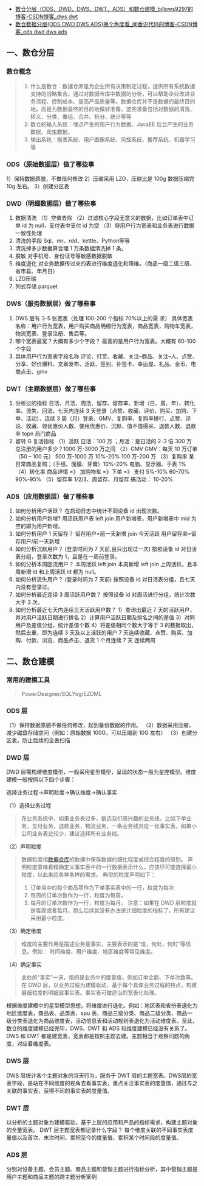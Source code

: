 - [数仓分层（ODS、DWD、DWS、DWT、ADS）和数仓建模_billows9297的博客-CSDN博客_dws dwt](https://blog.csdn.net/wjt199866/article/details/115184169)
- [数仓数据分层(ODS DWD DWS ADS)换个角度看_闻香识代码的博客-CSDN博客_ods dwd dws ads](https://blog.csdn.net/xiaohu21/article/details/109149589)

## 一、数仓分层

### 数仓概念

> 1. 什么是数仓：数据仓库是为企业所有决策制定过程，提供所有系统数据支持的战略集合。通过对数据仓库中数据的分析，可以帮助企业改进业务流程、控制成本、提高产品质量等。数据仓库并不是数据的最终目的地，而是为数据最终的目的地做好准备。这些准备包括对数据的清洗、转义、分类、重组、合并、拆分、统计等等
> 2. 数仓的输入系统：埋点产生的用户行为数据、JavaEE 后台产生的业务数据、爬虫数据。
> 3. 输出系统：报表系统、用户画像系统、风控系统、推荐系统、机器学习等

### ODS（原始数据层）做了哪些事

1）保持数据原貌，不做任何修改
2）压缩采用 LZO，压缩比是 100g 数据压缩完 10g 左右。
3）创建分区表

### DWD（明细数据层）做了哪些事

1. 数据清洗
   （1）空值去除
   （2）过滤核心字段无意义的数据，比如订单表中订单 id 为 null，支付表中支付 id 为空
   （3）将用户行为宽表和业务表进行数据一致性处理
2. 清洗的手段
   Sql、mr、rdd、kettle、Python等等
3. 清洗掉多少数据算合理
   1 万条数据清洗掉 1 条。
4. 脱敏
   对手机号、身份证号等敏感数据脱敏
5. 维度退化
   对业务数据传过来的表进行维度退化和降维。（商品一级二级三级、省市县、年月日）
6. LZO压缩
7. 列式存储 parquet

### DWS（服务数据层）做了哪些事

1. DWS 层有 3-5 张宽表（处理 100-200 个指标 70%以上的需
   求）
   具体宽表名称：用户行为宽表，用户购买商品明细行为宽表，商品宽表，购物车宽表，物流宽表、登录注册、售后等。
2. 哪个宽表最宽？大概有多少个字段？
   最宽的是用户行为宽表。大概有 60-100 个字段
3. 具体用户行为宽表字段名称
   评论、打赏、收藏、关注–商品、关注–人、点赞、分享、好价爆料、文章发布、活跃、签到、补签卡、幸运屋、礼品、金币、电商点击、gmv

### DWT（主题数据层）做了哪些事

1. 分析过的指标
   日活、月活、周活、留存、留存率、新增（日、周、年）、转化率、流失、回流、七天内连续 3 天登录（点赞、收藏、评价、购买、加购、下单、活动）、连续 3 周（月）登录、GMV、复购率、复购率排行、点赞、评论、收藏、领优惠价人数、使用优惠价、沉默、值不值得买、退款人数、退款率 topn 热门商品
2. 留转 G 复活指标
   （1）活跃
   日活：100 万 ；月活：是日活的 2-3 倍 300 万
   总注册的用户多少？1000 万-3000 万之间
   （2）GMV
   GMV：每天 10 万订单 （50 – 100 元） 500 万-1000 万
   10%-20% 100 万-200 万
   （3）复购率
   某日常商品复购；（手纸、面膜、牙膏）10%-20%
   电脑、显示器、手表 1%
   （4）转化率
   商品详情 =》 加购物车 =》下单 =》 支付
   5%-10% 60-70% 90%-95%
   （5）留存率
   1/2/3、周留存、月留存
   搞活动： 10-20%

### ADS（应用数据层）做了哪些事

1. 如何分析用户活跃？
   在启动日志中统计不同设备 id 出现次数。
2. 如何分析用户新增?
   用活跃用户表 left join 用户新增表，用户新增表中 mid 为空的即为用户新增。
3. 如何分析用户 1 天留存？
   留存用户=前一天新增 join 今天活跃
   用户留存率=留存用户/前一天新增
4. 如何分析沉默用户？
   (登录时间为 7 天前,且只出现过一次)
   按照设备 id 对日活表分组，登录次数为 1，且是在一周前登录。
5. 如何分析本周回流用户？
   本周活跃 left join 本周新增 left join 上周活跃，且本周新增 id 和上周活跃 id 都为 null。
6. 如何分析流失用户？
   (登录时间为 7 天前)
   按照设备 id 对日活表分组，且七天内没有登录过。
7. 如何分析最近连续 3 周活跃用户数？
   按照设备 id 对周活进行分组，统计次数大于 3 次。
8. 如何分析最近七天内连续三天活跃用户数？
   1）查询出最近 7 天的活跃用户，并对用户活跃日期进行排名
   2）计算用户活跃日期及排名之间的差值
   3）对同用户及差值分组，统计差值个数
   4）将差值相同个数大于等于 3 的数据取出，然后去重，即为连续 3 天及以上活跃的用户
   7 天连续收藏、点赞、购买、加购、付款、浏览、商品点击、退货
   1 个月连续 7 天
   连续两周

## 二、数仓建模

### 常用的建模工具

> PowerDesigner/SQLYog/EZDML

### ODS 层

（1）保持数据原貌不做任何修改，起到备份数据的作用。
（2）数据采用压缩，减少磁盘存储空间（例如：原始数据 100G，可以压缩到 10G 左右）
（3）创建分区表，防止后续的全表扫描

### DWD 层

DWD 层需构建维度模型，一般采用星型模型，呈现的状态一般为星座模型。维度建模一般按照以下四个步骤：

选择业务过程→声明粒度→确认维度→确认事实

（1）选择业务过程

> 在业务系统中，如果业务表过多，挑选我们感兴趣的业务线，比如下单业务，支付业务，退款业务，物流业务，一条业务线对应一张事实表。如果小公司业务表比较少，建议选择所有业务线。

（2）声明粒度

> 数据粒度指[数据仓库](https://so.csdn.net/so/search?q=数据仓库&spm=1001.2101.3001.7020)的数据中保存数据的细化程度或综合程度的级别。
> 声明粒度意味着精确定义事实表中的一行数据表示什么，应该尽可能选择最小粒度，以此来应各种各样的需求。
> 典型的粒度声明如下：
>
> 1. 订单当中的每个商品项作为下单事实表中的一行，粒度为每次
> 2. 每周的订单次数作为一行，粒度为每周。
> 3. 每月的订单次数作为一行，粒度为每月。
>    注意：如果在 DWD 层粒度就是每周或者每月，那么后续就没有办法统计细粒度的指标了。所有建议采用最小粒度。

（3）确定维度

> 维度的主要作用是描述业务是事实，主要表示的是“谁，何处，何时”等信息。例如：
> 时间维度、用户维度、地区维度等常见维度。

（4）确定事实

> 此处的“事实”一词，指的是业务中的度量值，例如订单金额、下单次数等。
> 在 DWD 层，以业务过程为建模驱动，基于每个具体业务过程的特点，构建最细粒度的明细层事实表。事实表可做适当的宽表化处理。

根据维度建模中的星型模型思想，将维度进行退化。例如：地区表和省份表退化为地区维度表，商品表、品类表、spu 表、商品三级分类、商品二级分类、商品一级分类表退化为商品维度表，活动信息表和活动规则表退化为活动维度表。至此，数仓的维度建模已经完毕，DWS、DWT 和 ADS 和维度建模已经没有关系了。DWS 和 DWT 都是建宽表，宽表都是按照主题去建。主题相当于观察问题的角度，对应着维度表。

### DWS 层

DWS 层统计各个主题对象的当天行为，服务于 DWT 层的主题宽表。DWS层的宽表字段，是站在不同维度的视角去看事实表，重点关注事实表的度量值，通过与之关联的事实表，获得不同的事实表的度量值。

### DWT 层

以分析的主题对象为建模驱动，基于上层的应用和产品的指标需求，构建主题对象的全量宽表。
DWT 层主题宽表都记录什么字段？
每个维度关联的不同事实表度量值以及首次、末次时间、累积至今的度量值、累积某个时间段的度量值。

### ADS 层

分别对设备主题、会员主题、商品主题和营销主题进行指标分析，其中营销主题是用户主题和商品主题的跨主题分析案例
